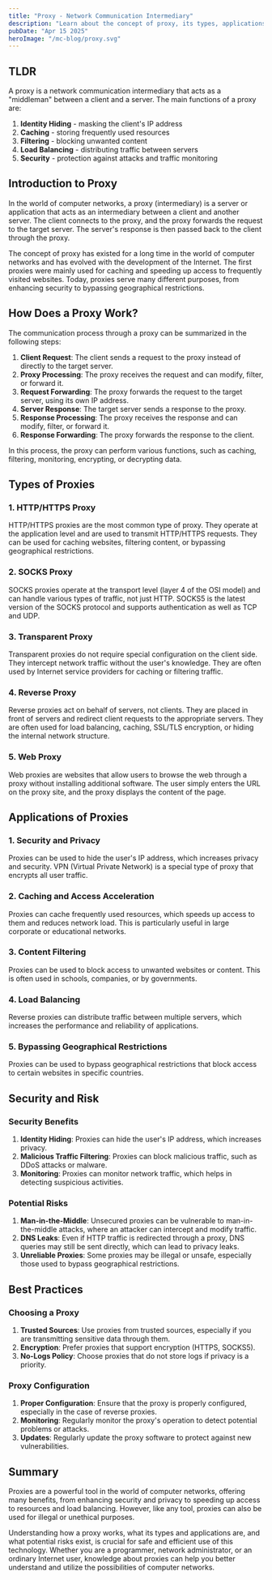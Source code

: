 ```yaml
---
title: "Proxy - Network Communication Intermediary"
description: "Learn about the concept of proxy, its types, applications, and benefits in network communication"
pubDate: "Apr 15 2025"
heroImage: "/mc-blog/proxy.svg"
---
```


## TLDR

A proxy is a network communication intermediary that acts as a "middleman" between a client and a server. The main functions of a proxy are:

1. **Identity Hiding** - masking the client's IP address
2. **Caching** - storing frequently used resources
3. **Filtering** - blocking unwanted content
4. **Load Balancing** - distributing traffic between servers
5. **Security** - protection against attacks and traffic monitoring

## Introduction to Proxy

In the world of computer networks, a proxy (intermediary) is a server or application that acts as an intermediary between a client and another server. The client connects to the proxy, and the proxy forwards the request to the target server. The server's response is then passed back to the client through the proxy.

The concept of proxy has existed for a long time in the world of computer networks and has evolved with the development of the Internet. The first proxies were mainly used for caching and speeding up access to frequently visited websites. Today, proxies serve many different purposes, from enhancing security to bypassing geographical restrictions.

## How Does a Proxy Work?

The communication process through a proxy can be summarized in the following steps:

1. **Client Request**: The client sends a request to the proxy instead of directly to the target server.
2. **Proxy Processing**: The proxy receives the request and can modify, filter, or forward it.
3. **Request Forwarding**: The proxy forwards the request to the target server, using its own IP address.
4. **Server Response**: The target server sends a response to the proxy.
5. **Response Processing**: The proxy receives the response and can modify, filter, or forward it.
6. **Response Forwarding**: The proxy forwards the response to the client.

In this process, the proxy can perform various functions, such as caching, filtering, monitoring, encrypting, or decrypting data.

## Types of Proxies

### 1. HTTP/HTTPS Proxy

HTTP/HTTPS proxies are the most common type of proxy. They operate at the application level and are used to transmit HTTP/HTTPS requests. They can be used for caching websites, filtering content, or bypassing geographical restrictions.

### 2. SOCKS Proxy

SOCKS proxies operate at the transport level (layer 4 of the OSI model) and can handle various types of traffic, not just HTTP. SOCKS5 is the latest version of the SOCKS protocol and supports authentication as well as TCP and UDP.

### 3. Transparent Proxy

Transparent proxies do not require special configuration on the client side. They intercept network traffic without the user's knowledge. They are often used by Internet service providers for caching or filtering traffic.

### 4. Reverse Proxy

Reverse proxies act on behalf of servers, not clients. They are placed in front of servers and redirect client requests to the appropriate servers. They are often used for load balancing, caching, SSL/TLS encryption, or hiding the internal network structure.

### 5. Web Proxy

Web proxies are websites that allow users to browse the web through a proxy without installing additional software. The user simply enters the URL on the proxy site, and the proxy displays the content of the page.

## Applications of Proxies

### 1. Security and Privacy

Proxies can be used to hide the user's IP address, which increases privacy and security. VPN (Virtual Private Network) is a special type of proxy that encrypts all user traffic.

### 2. Caching and Access Acceleration

Proxies can cache frequently used resources, which speeds up access to them and reduces network load. This is particularly useful in large corporate or educational networks.

### 3. Content Filtering

Proxies can be used to block access to unwanted websites or content. This is often used in schools, companies, or by governments.

### 4. Load Balancing

Reverse proxies can distribute traffic between multiple servers, which increases the performance and reliability of applications.

### 5. Bypassing Geographical Restrictions

Proxies can be used to bypass geographical restrictions that block access to certain websites in specific countries.

## Security and Risk

### Security Benefits

1. **Identity Hiding**: Proxies can hide the user's IP address, which increases privacy.
2. **Malicious Traffic Filtering**: Proxies can block malicious traffic, such as DDoS attacks or malware.
3. **Monitoring**: Proxies can monitor network traffic, which helps in detecting suspicious activities.

### Potential Risks

1. **Man-in-the-Middle**: Unsecured proxies can be vulnerable to man-in-the-middle attacks, where an attacker can intercept and modify traffic.
2. **DNS Leaks**: Even if HTTP traffic is redirected through a proxy, DNS queries may still be sent directly, which can lead to privacy leaks.
3. **Unreliable Proxies**: Some proxies may be illegal or unsafe, especially those used to bypass geographical restrictions.

## Best Practices

### Choosing a Proxy

1. **Trusted Sources**: Use proxies from trusted sources, especially if you are transmitting sensitive data through them.
2. **Encryption**: Prefer proxies that support encryption (HTTPS, SOCKS5).
3. **No-Logs Policy**: Choose proxies that do not store logs if privacy is a priority.

### Proxy Configuration

1. **Proper Configuration**: Ensure that the proxy is properly configured, especially in the case of reverse proxies.
2. **Monitoring**: Regularly monitor the proxy's operation to detect potential problems or attacks.
3. **Updates**: Regularly update the proxy software to protect against new vulnerabilities.

## Summary

Proxies are a powerful tool in the world of computer networks, offering many benefits, from enhancing security and privacy to speeding up access to resources and load balancing. However, like any tool, proxies can also be used for illegal or unethical purposes.

Understanding how a proxy works, what its types and applications are, and what potential risks exist, is crucial for safe and efficient use of this technology. Whether you are a programmer, network administrator, or an ordinary Internet user, knowledge about proxies can help you better understand and utilize the possibilities of computer networks.
